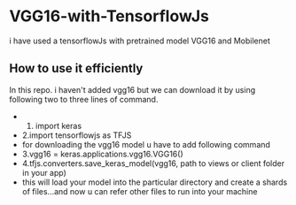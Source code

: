 # VGG16-with-TensorflowJs
i have used a tensorflowJs with pretrained model VGG16 and Mobilenet 
## How to use it efficiently
  In this repo. i haven't added vgg16 but we can download it by using following two to three lines of command.
 - 1. import keras 
 - 2.import tensorflowjs as TFJS
 - for downloading the vgg16 model u have to add following command
 - 3.vgg16 = keras.applications.vgg16.VGG16()
 - 4.tfjs.converters.save_keras_model(vgg16, path to views or client folder in your app)
 - this will load your model into the particular directory and create a shards of files...and now u can refer other files to run into your    machine
  

